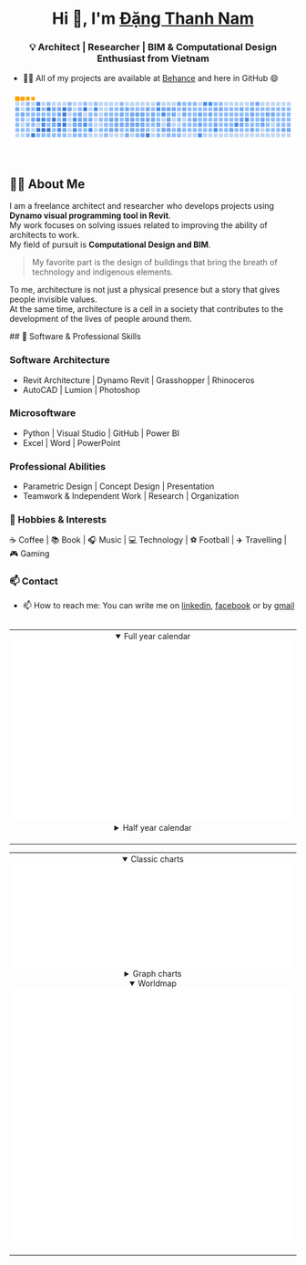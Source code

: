 <!--<h1 align="center">Hi 👋, I'm <a href="https://martinsidorov.com">Andrew Dang!</a></h1>
<h3 align="center">I am an architect from Vietnam </h3>

<!-- <div align="center">
  <a href="https://u8views.com/github/Matrix278"><img src="https://u8views.com/api/v1/github/profiles/35573364/views/day-week-month-total-count.svg"></a>
</div>

<div align="center">
  <a href="https://www.buymeacoffee.com/matrix278"> <img src="https://cdn.buymeacoffee.com/buttons/v2/default-yellow.png" height="40" width="140" alt="matrix278" /></a>
</div>

<!-- <div align="center"> <img src="https://github.com/Matrix278/Matrix278/blob/master/assets/matrix-has-you.gif" alt="matrix278" /> </div> -->

<!-- <p align="left"> <a href="https://github.com/ryo-ma/github-profile-trophy"><img src="https://github-profile-trophy.vercel.app/?username=matrix278&theme=onedark&row=2&column=3" alt="matrix278" /></a> </p> -->

<h1 align="center">Hi 👋, I'm <a href="https://martinsidorov.com" target="_blank">Đặng Thanh Nam</a></h1>
<h3 align="center">💡 Architect | Researcher | BIM & Computational Design Enthusiast from Vietnam</h3>

- 👨‍💻 All of my projects are available at [Behance](https://martinsidorov.com/](https://www.behance.net/talkspacevietnam)) and here in GitHub 😄
<p align="center">
  <img src="https://github.com/Matrix278/Matrix278/raw/output/ocean.gif" alt="snake">
</p>

## 🧑‍💻 About Me
I am a freelance architect and researcher who develops projects using **Dynamo visual programming tool in Revit**.  
My work focuses on solving issues related to improving the ability of architects to work.  
My field of pursuit is **Computational Design and BIM**.

> My favorite part is the design of buildings that bring the breath of technology and indigenous elements.

To me, architecture is not just a physical presence but a story that gives people invisible values.  
At the same time, architecture is a cell in a society that contributes to the development of the lives of people around them.
<table>
## 🧠 Software & Professional Skills

### Software Architecture
- Revit Architecture | Dynamo Revit | Grasshopper | Rhinoceros  
- AutoCAD | Lumion | Photoshop

### Microsoftware
- Python | Visual Studio | GitHub | Power BI  
- Excel | Word | PowerPoint

### Professional Abilities
- Parametric Design | Concept Design | Presentation  
- Teamwork & Independent Work | Research | Organization

### 🎯 Hobbies & Interests
☕ Coffee | 📚 Book | 🎧 Music | 💻 Technology | ⚽ Football | ✈️ Travelling | 🎮 Gaming

### 📫 Contact
- 📫 How to reach me: You can write me on [linkedin](https://www.linkedin.com/in/dang-nam-102140196/), [facebook]([https://www.facebook.com/nitram278](https://www.facebook.com/dangthanhnamCG/)) or by [gmail](84.andrewdang@gmail.com)
</table>

<table>
  <tr>
    <td colspan="2" align="center">
      <details open><summary>Full year calendar</summary><img src="https://github.com/lowlighter/metrics/blob/examples/metrics.plugin.isocalendar.fullyear.svg" alt=""></img></details>
      <details><summary>Half year calendar</summary><img src="https://github.com/lowlighter/metrics/blob/examples/metrics.plugin.isocalendar.svg" alt=""></img></details>
      <img width="900" height="1" alt="">
    </td>
  </tr>
</table>

<!--header-->
<table>
  <tr>
    <td colspan="2" align="center">
      <details open><summary>Classic charts</summary><img src="https://github.com/lowlighter/metrics/blob/examples/metrics.plugin.stargazers.svg" alt=""></img></details>
      <details><summary>Graph charts</summary><img src="https://github.com/lowlighter/metrics/blob/examples/metrics.plugin.stargazers.graph.svg" alt=""></img></details>
      <details open><summary>Worldmap</summary><img src="https://github.com/lowlighter/metrics/blob/examples/metrics.plugin.stargazers.worldmap.svg" alt=""></img></details>
      <img width="900" height="1" alt="">
    </td>
  </tr>
</table>
<!--/header-->
